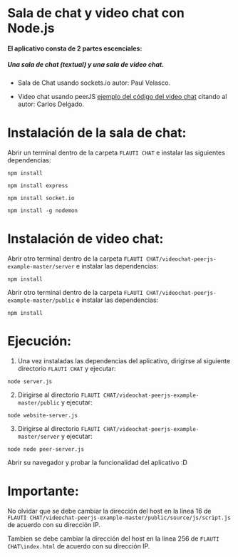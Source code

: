 # Sala de chat y video chat con Node.js
#### El aplicativo consta de 2 partes escenciales:
##### Una sala de chat (textual) y una sala de video chat.

* Sala de Chat usando sockets.io autor: Paul Velasco.

* Video chat usando peerJS [ejemplo del código del video chat](http://ourcodeworld.com/articles/read/496/how-to-create-a-videochat-with-webrtc-using-peerjs-and-node-js) citando al autor: Carlos Delgado.

# Instalación de la sala de chat:

Abrir un terminal dentro de la carpeta `FLAUTI CHAT` e instalar las siguientes dependencias:

```batch
npm install
```
```batch
npm install express
```
```batch
npm install socket.io
```

```batch
npm install -g nodemon
```
# Instalación de video chat:

Abrir otro terminal dentro de la carpeta `FLAUTI CHAT/videochat-peerjs-example-master/server` e instalar las dependencias:

```batch
npm install
```

Abrir otro terminal dentro de la carpeta `FLAUTI CHAT/videochat-peerjs-example-master/public` e instalar las dependencias:

```batch
npm install
```
# Ejecución:

1. Una vez instaladas las dependencias del aplicativo, dirigirse al siguiente directorio `FLAUTI CHAT` y ejecutar:
```batch
node server.js
```
2. Dirigirse al directorio `FLAUTI CHAT/videochat-peerjs-example-master/public` y ejecutar:

```batch
node website-server.js
```
3. Dirigirse al directorio `FLAUTI CHAT/videochat-peerjs-example-master/server` y ejecutar:

```batch
node node peer-server.js
```
Abrir su navegador y probar la funcionalidad del aplicativo :D

# Importante:

No olvidar que se debe cambiar la dirección del host en la línea 16 de `FLAUTI CHAT/videochat-peerjs-example-master/public/source/js/script.js` de acuerdo con su dirección IP.

Tambien se debe cambiar la dirección del host en la línea 256 de `FLAUTI CHAT\index.html` de acuerdo con su dirección IP.